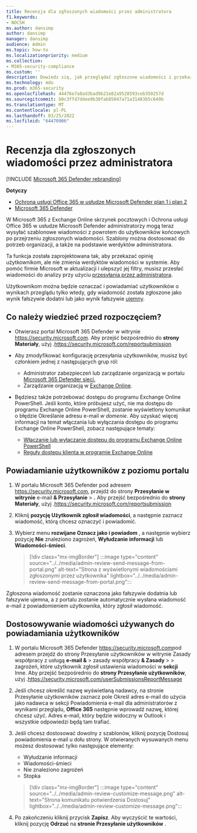 ```yaml
---
title: Recenzja dla zgłoszonych wiadomości przez administratora
f1.keywords:
- NOCSH
ms.author: dansimp
author: dansimp
manager: dansimp
audience: Admin
ms.topic: how-to
ms.localizationpriority: medium
ms.collection:
- M365-security-compliance
ms.custom: ''
description: Dowiedz się, jak przeglądać zgłoszone wiadomości i przekazać opinie użytkownikom.
ms.technology: mdo
ms.prod: m365-security
ms.openlocfilehash: 44476e7a8ad3bad9b21e82a9528593ceb350257d
ms.sourcegitcommit: b0c3ffd7ddee9b30fab85047a71a31483b5c649b
ms.translationtype: MT
ms.contentlocale: pl-PL
ms.lasthandoff: 03/25/2022
ms.locfileid: "64470906"
---
```

# <a name="admin-review-for-reported-messages"></a>Recenzja dla zgłoszonych wiadomości przez administratora

[!INCLUDE [Microsoft 365 Defender rebranding](../includes/microsoft-defender-for-office.md)]

**Dotyczy**
- [Ochrona usługi Office 365 w usłudze Microsoft Defender plan 1 i plan 2](defender-for-office-365.md)
- [Microsoft 365 Defender](../defender/microsoft-365-defender.md)

W Microsoft 365 z Exchange Online skrzynek pocztowych i Ochrona usługi Office 365 w usłudze Microsoft Defender administratorzy mogą teraz wysyłać szablonowe wiadomości z powrotem do użytkowników końcowych po przejrzeniu zgłoszonych wiadomości. Szablony można dostosować do potrzeb organizacji, a także na podstawie werdyktów administratora.

Ta funkcja została zaprojektowana tak, aby przekazać opinię użytkownikom, ale nie zmienia werdyktów wiadomości w systemie. Aby pomóc firmie Microsoft w aktualizacji i ulepszyć jej filtry, musisz przesłać wiadomości do analizy przy użyciu [przesyłania przez administratora](admin-submission.md).

Użytkownikom można będzie oznaczać i powiadamiać użytkowników o wynikach przeglądu tylko wtedy, gdy wiadomość została zgłoszone jako wynik fałszywie dodatni lub jako wynik fałszywie [ujemny](report-false-positives-and-false-negatives.md).

## <a name="what-do-you-need-to-know-before-you-begin"></a>Co należy wiedzieć przed rozpoczęciem?

- Otwierasz portal Microsoft 365 Defender w witrynie <https://security.microsoft.com>. Aby przejść bezpośrednio do **strony Materiały**, użyj .<https://security.microsoft.com/reportsubmission>

- Aby zmodyfikować konfigurację przesyłania użytkowników, musisz być członkiem jednej z następujących grup ról:
  - Administrator zabezpieczeń lub zarządzanie organizacją w portalu [Microsoft 365 Defender sieci.](permissions-microsoft-365-security-center.md)
  - Zarządzanie organizacją w [Exchange Online](/Exchange/permissions-exo/permissions-exo#role-groups).

- Będziesz także potrzebować dostępu do programu Exchange Online PowerShell. Jeśli konto, które próbujesz użyć, nie ma dostępu do programu Exchange Online PowerShell, zostanie wyświetlony komunikat o błędzie Określanie adresu e-mail *w domenie*. Aby uzyskać więcej informacji na temat włączania lub wyłączania dostępu do programu Exchange Online PowerShell, zobacz następujące tematy:
  - [Włączanie lub wyłączanie dostępu do programu Exchange Online PowerShell](/powershell/exchange/disable-access-to-exchange-online-powershell)
  - [Reguły dostępu klienta w programie Exchange Online](/exchange/clients-and-mobile-in-exchange-online/client-access-rules/client-access-rules)

## <a name="notify-users-from-within-the-portal"></a>Powiadamianie użytkowników z poziomu portalu

1. W portalu Microsoft 365 Defender pod adresem <https://security.microsoft.com>, przejdź do strony **Przesyłanie w witrynie** e-mail **& Przesyłanie** \> **.** Aby przejść bezpośrednio do **strony Materiały**, użyj .<https://security.microsoft.com/reportsubmission>

2. Kliknij **pozycję Użytkownik zgłosił wiadomości**, a następnie zaznacz wiadomość, którą chcesz oznaczyć i powiadomić.

3. Wybierz menu **rozwijane Oznacz jako i powiadom** , a następnie wybierz pozycję **Nie** znaleziono zagrożeń, **Wyłudzanie informacji** lub **Wiadomości-śmieci**.

   > [!div class="mx-imgBorder"]
   > :::image type="content" source="../../media/admin-review-send-message-from-portal.png" alt-text="Strona z wyświetlonymi wiadomościami zgłoszonymi przez użytkownika" lightbox="../../media/admin-review-send-message-from-portal.png":::

Zgłoszona wiadomość zostanie oznaczona jako fałszywie dodatnia lub fałszywie ujemna, a z portalu zostanie automatycznie wysłana wiadomość e-mail z powiadomieniem użytkownika, który zgłosił wiadomość.

## <a name="customize-the-messages-used-to-notify-users"></a>Dostosowywanie wiadomości używanych do powiadamiania użytkowników

1. W portalu Microsoft 365 Defender <https://security.microsoft.com>pod adresem przejdź do strony Przesyłanie użytkowników w witrynie  Zasady współpracy z usługą **e-mail &** \> zasady współpracy **& Zasady** \>  \> zagrożeń, które użytkownik zgłosił ustawienia wiadomości w **sekcji** Inne. Aby przejść bezpośrednio do **strony Przesyłanie użytkowników**, użyj .<https://security.microsoft.com/userSubmissionsReportMessage>

2. Jeśli chcesz  określić nazwę wyświetlaną nadawcy, na stronie Przesyłanie użytkowników zaznacz pole Określ adres e-mail do użycia jako nadawca w sekcji Powiadomienia e-mail dla administratorów  z wynikami przeglądu, **Office 365** następnie wprowadź nazwę, której chcesz użyć. Adres e-mail, który będzie widoczny w Outlook i wszystkie odpowiedzi będą tam trafiać.

3. Jeśli chcesz dostosować dowolny z szablonów, kliknij pozycję Dostosuj powiadomienia  e-mail u dołu strony. W otwieranych wysuwanych menu możesz dostosować tylko następujące elementy:

    - Wyłudzanie informacji
    - Wiadomości-śmieci
    - Nie znaleziono zagrożeń
    - Stopka

    > [!div class="mx-imgBorder"]
    > :::image type="content" source="../../media/admin-review-customize-message.png" alt-text="Strona komunikatu potwierdzenia Dostosuj" lightbox="../../media/admin-review-customize-message.png":::

4. Po zakończeniu kliknij przycisk **Zapisz**. Aby wyczyścić te wartości, kliknij pozycję **Odrzuć** na **stronie Przesyłanie użytkowników** .
